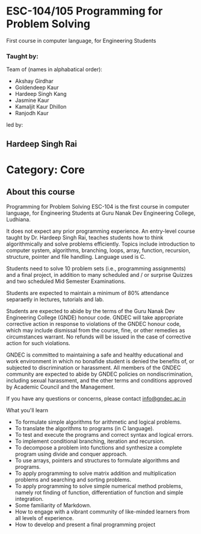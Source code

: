# ESC-104/105 Programming for Problem Solving

First course in computer language, for Engineering Students

### Taught by:

Team of (names in alphabatical order):

- Akshay Girdhar
- Goldendeep Kaur
- Hardeep Singh Kang
- Jasmine Kaur
- Kamaljit Kaur Dhillon
- Ranjodh Kaur

led by:

## Hardeep Singh Rai

# Category: Core

## About this course

Programming for Problem Solving ESC-104 is the first course in computer language, for Engineering Students at Guru Nanak Dev Engineering College, Ludhiana.

It does not expect any prior programming experience. An entry-level course taught by Dr. Hardeep Singh Rai, teaches students how to think algorithmically and solve problems efficiently. Topics include introduction to computer system, algorithms, branching, loops, array, function, recursion, structure, pointer and file handling. Language used is C.

Students need to solve 10 problem sets (i.e., programming assignments) and a final project, in addition to many scheduled and / or surprise  Quizzes and two scheduled Mid Semester Examinations.

Students are expected to maintain a minimum of 80% attendance separaetly in lectures, tutorials and lab.

Students are expected to abide by the terms of the Guru Nanak Dev Engineering College (GNDE) honour code. GNDEC will take appropriate corrective action in response to violations of the GNDEC honour code, which may include dismissal from the course, fine, or other remedies as circumstances warrant. No refunds will be issued in the case of corrective action for such violations.

GNDEC is committed to maintaining a safe and healthy educational and work environment in which no bonafide student is denied the benefits of, or subjected to discrimination or harassment. All members of the GNDEC community are expected to abide by GNDEC policies on nondiscrimination, including sexual harassment, and the other terms and conditions approved by Academic Council and the Management.

If you have any questions or concerns, please contact info@gndec.ac.in

What you'll learn

- To formulate simple algorithms for arithmetic and logical problems.
- To translate the algorithms to programs (in C language).
- To test and execute the programs and correct syntax and logical errors.
- To implement conditional branching, iteration and recursion.
- To decompose a problem into functions and synthesize a complete program using divide and conquer approach.
- To use arrays, pointers and structures to formulate algorithms and programs.
- To apply programming to solve matrix addition and multiplication problems and searching and sorting problems.
- To apply programming to solve simple numerical method problems, namely rot finding of function, differentiation of function and simple integration.
- Some familiarity of Markdown.
- How to engage with a vibrant community of like-minded learners from all levels of experience.
- How to develop and present a final programming project
